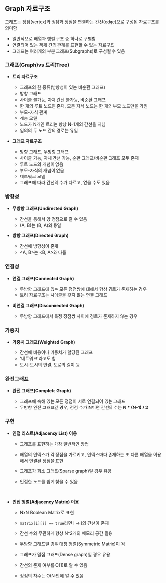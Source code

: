 ## Graph 자료구조

그래프는 정점(vertex)와 정점과 정점을 연결하는 간선(edge)으로 구성된 자료구조를 의미함

- 일반적으로 배열과 행렬 구조 중 하나로 구별함
- 연결되어 있는 객체 간의 관계를 표현할 수 있는 자료구조
- 그래프는 여러개의 부분 그래프(Subgraphs)로 구성될 수 있음

### 그래프(Graph)vs 트리(Tree)

- **트리 자료구조**

  - 그래프의 한 종류(방향성이 있는 비순환 그래프)
  - 방향 그래프
  - 사이클 불가능, 자체 간선 불가능, 비순환 그래프
  - 한 개의 루트 노드만 존재, 모든 자식 노드는 한 개의 부모 노드만을 가짐
  - 부모-자식 관계
  - 계층 모델
  - 노드가 N개인 트리는 항상 N-1개의 간선을 지님
  - 임의의 두 노드 간의 경로는 유일
    <br/>

- **그래프 자료구조**

  - 방향 그래프, 무방향 그래프
  - 사이클 가능, 자체 간선 가능, 순환 그래프/비순환 그래프 모두 존재
  - 루트 노드의 개념이 없음
  - 부모-자식의 개념이 없음
  - 네트워크 모델
  - 그래프에 따라 간선의 수가 다르고, 없을 수도 있음

### 방향성

- **무방향 그래프(Undirected Graph)**

  - 간선을 통해서 양 정점으로 갈 수 있음
  - (A, B)는 (B, A)와 동일
    <br/>

- **방향 그래프(Directed Graph)**

  - 간선에 방향성이 존재
  - <A, B>는 <B, A>와 다름

### 연결성

- **연결 그래프(Connected Graph)**

  - 무방향 그래프에 있는 모든 정점쌍에 대해서 항상 경로가 존재하는 경우
  - 트리 자료구조는 사이클을 갖지 않는 연결 그래프
    <br/>

- **비연결 그래프(Disconnected Graph)**

  - 무방향 그래프에서 특정 정점쌍 사이에 경로가 존재하지 않는 경우

### 가중치

- **가중치 그래프(Weighted Graph)**

  - 간선에 비용이나 가중치가 할당된 그래프
  - '네트워크'라고도 함
  - 도시-도시의 연결, 도로의 길이 등

### 완전그래프

- **완전 그래프(Complete Graph)**

  - 그래프에 속해 있는 모든 정점이 서로 연결되어 있는 그래프
  - 무방향 완전 그래프일 경우, 정점 수가 **N**이면 간선의 수는 **N \* (N-1) / 2**

### 구현

- **인접 리스트(Adjacency List) 이용**

  - 그래프를 표현하는 가장 일반적인 방법
  - 배열의 인덱스가 각 정점을 가르키고, 인덱스마다 존재하는 또 다른 배열을 이용해서 연결된 정점을 표현

  - 그래프가 희소 그래프(Sparse graph)일 경우 유용
  - 인접한 노드를 쉽게 찾을 수 있음

    <br/>

- **인접 행렬(Adjacency Matrix) 이용**

  - NxN Boolean Matrix로 표현
  - `matrix[i][j] == true`라면 i -> j의 간선이 존재
  - 간선 수와 무관하게 항상 N^2개의 메모리 공간 필용
  - 무방향 그래프일 경우 대칭 행렬(Symmetric Matrix)이 됨

  - 그래프가 밀집 그래프(Dense graph)일 경우 유용
  - 간선의 존재 여부를 O(1)로 알 수 있음
  - 정점의 차수는 O(N)안에 알 수 있음
